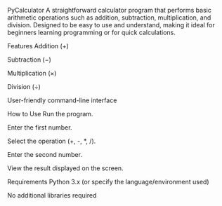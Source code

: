 PyCalculator
A straightforward calculator program that performs basic arithmetic operations such as addition, subtraction, multiplication, and division. Designed to be easy to use and understand, making it ideal for beginners learning programming or for quick calculations.

Features
Addition (+)

Subtraction (−)

Multiplication (×)

Division (÷)

User-friendly command-line interface

How to Use
Run the program.

Enter the first number.

Select the operation (+, -, *, /).

Enter the second number.

View the result displayed on the screen.

Requirements
Python 3.x (or specify the language/environment used)

No additional libraries required
